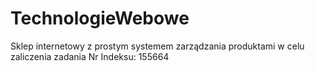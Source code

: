 # TechnologieWebowe
Sklep internetowy z prostym systemem zarządzania produktami w celu zaliczenia zadania
Nr Indeksu: 155664
